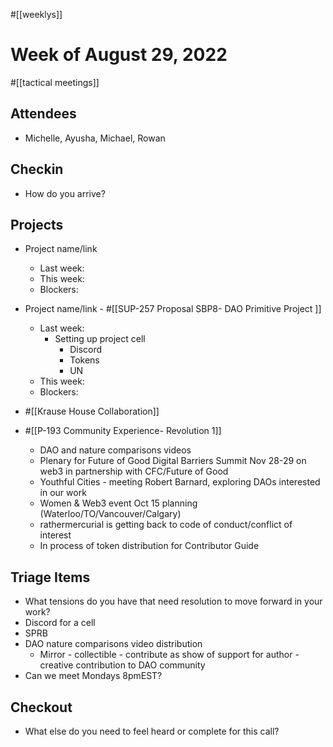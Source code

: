 #[[weeklys]] 
# Week of August 29, 2022
#[[tactical meetings]] 
## Attendees
- Michelle, Ayusha, Michael, Rowan 

## Checkin
- How do you arrive?


## Projects
- Project name/link
	- Last week:
	- This week:
	- Blockers:
- Project name/link - #[[SUP-257 Proposal SBP8- DAO Primitive Project
]] 
	- Last week: 
		- Setting up project cell 
			- Discord
			- Tokens
			- UN
	- This week:
	- Blockers:


- #[[Krause House Collaboration]]
-  #[[P-193 Community Experience- Revolution 1]] 
	- DAO and nature comparisons videos
	- Plenary for Future of Good Digital Barriers Summit Nov 28-29 on web3 in partnership with CFC/Future of Good
	- Youthful Cities - meeting Robert Barnard, exploring DAOs interested in our work
	- Women & Web3 event Oct 15 planning (Waterloo/TO/Vancouver/Calgary) 
	- rathermercurial is getting back to code of conduct/conflict of interest
	- In process of token distribution for Contributor Guide 

## Triage Items
- What tensions do you have that need resolution to move forward in your work?
- Discord for a cell
- SPRB 
- DAO nature comparisons video distribution
	- Mirror - collectible - contribute as show of support for author - creative contribution to DAO community
- Can we meet Mondays 8pmEST?

## Checkout
- What else do you need to feel heard or complete for this call?
